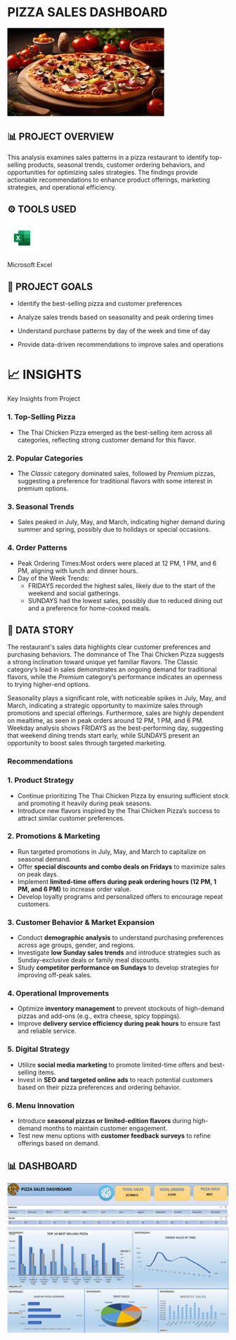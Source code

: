 # PIZZA SALES DASHBOARD
![](image1.jpg)



## 📊 PROJECT OVERVIEW

This analysis examines sales patterns in a pizza restaurant to identify top-selling products, seasonal trends, customer ordering behaviors, and opportunities for optimizing sales strategies. The findings provide actionable recommendations to enhance product offerings, marketing strategies, and operational efficiency.

## ⚙️ TOOLS USED
[<img src="microsoftexcelicon.webp" alt="Excel Logo" width="70" height="70">](microsoftexcelicon.webp) &nbsp;

 Microsoft Excel

## 🚀 PROJECT GOALS
- Identify the best-selling pizza and customer preferences
   
- Analyze sales trends based on seasonality and peak ordering times
  
- Understand purchase patterns by day of the week and time of day
  
- Provide data-driven recommendations to improve sales and operations

# 📈 INSIGHTS
Key Insights from Project

### 1. Top-Selling Pizza  
- The Thai Chicken Pizza emerged as the best-selling item across all categories, reflecting strong customer demand for this flavor.  

### 2. Popular Categories  
- The *Classic* category dominated sales, followed by *Premium* pizzas, suggesting a preference for traditional flavors with some interest in premium options.  

### 3. Seasonal Trends 
- Sales peaked in July, May, and March, indicating higher demand during summer and spring, possibly due to holidays or special occasions.

### 4. Order Patterns 
- Peak Ordering Times:Most orders were placed at 12 PM, 1 PM, and 6 PM, aligning with lunch and dinner hours.  
- Day of the Week Trends:
  - FRIDAYS recorded the highest sales, likely due to the start of the weekend and social gatherings.  
  - SUNDAYS had the lowest sales, possibly due to reduced dining out and a preference for home-cooked meals.  

## 🧠 DATA STORY

The restaurant's sales data highlights clear customer preferences and purchasing behaviors. The dominance of The Thai Chicken Pizza suggests a strong inclination toward unique yet familiar flavors. The Classic category’s lead in sales demonstrates an ongoing demand for traditional flavors, while the *Premium* category’s performance indicates an openness to trying higher-end options.  

Seasonality plays a significant role, with noticeable spikes in July, May, and March, indicating a strategic opportunity to maximize sales through promotions and special offerings. Furthermore, sales are highly dependent on mealtime, as seen in peak orders around 12 PM, 1 PM, and 6 PM. Weekday analysis shows FRIDAYS as the best-performing day, suggesting that weekend dining trends start early, while SUNDAYS present an opportunity to boost sales through targeted marketing.  
  
### Recommendations
### 1. Product Strategy  
- Continue prioritizing The Thai Chicken Pizza by ensuring sufficient stock and promoting it heavily during peak seasons.  
- Introduce new flavors inspired by the Thai Chicken Pizza’s success to attract similar customer preferences.  

### 2. Promotions & Marketing  
- Run targeted promotions in July, May, and March to capitalize on seasonal demand.  
- Offer **special discounts and combo deals on Fridays** to maximize sales on peak days.  
- Implement **limited-time offers during peak ordering hours (12 PM, 1 PM, and 6 PM)** to increase order value.  
- Develop loyalty programs and personalized offers to encourage repeat customers.  

### 3. Customer Behavior & Market Expansion  
- Conduct **demographic analysis** to understand purchasing preferences across age groups, gender, and regions.  
- Investigate **low Sunday sales trends** and introduce strategies such as Sunday-exclusive deals or family meal discounts.  
- Study **competitor performance on Sundays** to develop strategies for improving off-peak sales.  

### 4. Operational Improvements  
- Optimize **inventory management** to prevent stockouts of high-demand pizzas and add-ons (e.g., extra cheese, spicy toppings).  
- Improve **delivery service efficiency during peak hours** to ensure fast and reliable service.  

### 5. Digital Strategy  
- Utilize **social media marketing** to promote limited-time offers and best-selling items.  
- Invest in **SEO and targeted online ads** to reach potential customers based on their pizza preferences and ordering behavior.  

### 6. Menu Innovation  
- Introduce **seasonal pizzas or limited-edition flavors** during high-demand months to maintain customer engagement.  
- Test new menu options with **customer feedback surveys** to refine offerings based on demand. 

## 📊 DASHBOARD
![](Dashboard.png)



